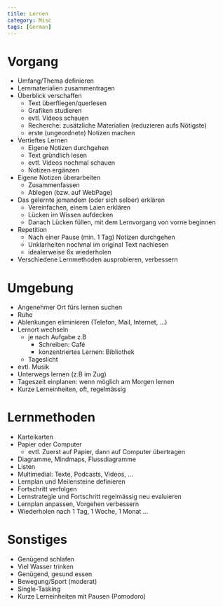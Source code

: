 ```yaml
---
title: Lernen
category: Misc
tags: [German]
---
```



# Vorgang

- Umfang/Thema definieren
- Lernmaterialien zusammentragen
- Überblick verschaffen
    - Text überfliegen/querlesen
    - Grafiken studieren 
    - evtl. Videos schauen
    - Recherche: zusätzliche Materialien (reduzieren aufs Nötigste)
    - erste (ungeordnete) Notizen machen
- Vertieftes Lernen
    - Eigene Notizen durchgehen
    - Text gründlich lesen
    - evtl. Videos nochmal schauen
    - Notizen ergänzen
- Eigene Notizen überarbeiten
    - Zusammenfassen
    - Ablegen (bzw. auf WebPage)
- Das gelernte jemandem (oder sich selber) erklären
    - Vereinfachen, einem Laien erklären
    - Lücken im Wissen aufdecken
    - Danach Lücken füllen, mit dem Lernvorgang von vorne beginnen
- Repetition
    - Nach einer Pause (min. 1 Tag) Notizen durchgehen
    - Unklarheiten nochmal im original Text nachlesen
    - idealerweise 6x wiederholen
- Verschiedene Lernmethoden ausprobieren, verbessern

# Umgebung

- Angenehmer Ort fürs lernen suchen
- Ruhe
- Ablenkungen eliminieren (Telefon, Mail, Internet, …)
- Lernort wechseln
    - je nach Aufgabe z.B
        - Schreiben: Café
        - konzentriertes Lernen: Bibliothek
    - Tageslicht
- evtl. Musik
- Unterwegs lernen (z.B im Zug)
- Tageszeit einplanen: wenn möglich am Morgen lernen
- Kurze Lerneinheiten, oft, regelmässig

# Lernmethoden

- Karteikarten
- Papier oder Computer
    - evtl. Zuerst auf Papier, dann auf Computer übertragen
- Diagramme, Mindmaps, Flussdiagramme
- Listen
- Multimedial: Texte, Podcasts, Videos, …
- Lernplan und Meilensteine definieren
- Fortschritt verfolgen
- Lernstrategie und Fortschritt regelmässig neu evaluieren
- Lernplan anpassen, Vorgehen verbessern
- Wiederholen nach 1 Tag, 1 Woche, 1 Monat …

# Sonstiges

- Genügend schlafen
- Viel Wasser trinken
- Genügend, gesund essen
- Bewegung/Sport (moderat)
- Single-Tasking
- Kurze Lerneinheiten mit Pausen (Pomodoro)
